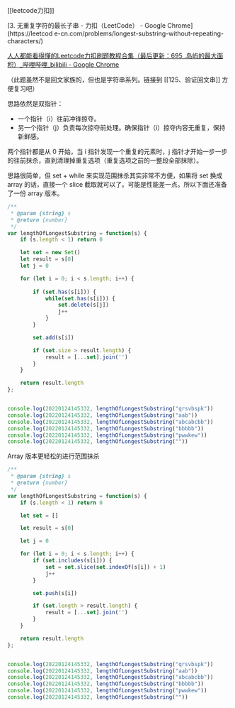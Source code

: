 [[leetcode力扣]]

[3. 无重复字符的最长子串 - 力扣（LeetCode） - Google Chrome](https://leetcod
e-cn.com/problems/longest-substring-without-repeating-characters/)

[人人都能看得懂的Leetcode力扣刷题教程合集（最后更新：695 .岛屿的最大面积）_哔哩哔哩_bilibili - Google Chrome](https://www.bilibili.com/video/BV1wA411b7qZ?p=3)

（此题虽然不是回文家族的，但也是字符串系列。链接到 [[125、验证回文串]] 方便复习吧）

思路依然是双指针：
- 一个指针（i）往前冲锋掠夺。
- 另一个指针（j）负责每次掠夺前处理。确保指针（i）掠夺内容无重复，保持新鲜感。

两个指针都是从 0 开始，当 i 指针发现一个重复的元素时，j 指针才开始一步一步的往前抹杀，直到清理掉重复选项（重复选项之前的一整段全部抹除）。

思路很简单，但 set + while 来实现范围抹杀其实非常不方便，如果将 set 换成 array 的话，直接一个 slice 截取就可以了。可能是性能差一点。所以下面还准备了一份 array 版本。

```javascript
/**
 * @param {string} s
 * @return {number}
 */
var lengthOfLongestSubstring = function(s) {
    if (s.length < 1) return 0

    let set = new Set()
    let result = s[0]
    let j = 0

    for (let i = 0; i < s.length; i++) {
        
        if (set.has(s[i])) {
            while(set.has(s[i])) {
                set.delete(s[j])
                j++
            }
        }

        set.add(s[i])

        if (set.size > result.length) {
            result = [...set].join('')
        }
    }

    return result.length
};


console.log(20220124145332, lengthOfLongestSubstring("qrsvbspk"))
console.log(20220124145332, lengthOfLongestSubstring("aab"))
console.log(20220124145332, lengthOfLongestSubstring("abcabcbb"))
console.log(20220124145332, lengthOfLongestSubstring("bbbbb"))
console.log(20220124145332, lengthOfLongestSubstring("pwwkew"))
console.log(20220124145332, lengthOfLongestSubstring(""))
```

Array 版本更轻松的进行范围抹杀

```javascript
/**
 * @param {string} s
 * @return {number}
 */
var lengthOfLongestSubstring = function(s) {
    if (s.length < 1) return 0

    let set = []

    let result = s[0]

    let j = 0

    for (let i = 0; i < s.length; i++) {
        if (set.includes(s[i])) {
            set = set.slice(set.indexOf(s[i]) + 1)
            j++
        }

        set.push(s[i])

        if (set.length > result.length) {
            result = [...set].join('')
        }
    }

    return result.length
};


console.log(20220124145332, lengthOfLongestSubstring("qrsvbspk"))
console.log(20220124145332, lengthOfLongestSubstring("aab"))
console.log(20220124145332, lengthOfLongestSubstring("abcabcbb"))
console.log(20220124145332, lengthOfLongestSubstring("bbbbb"))
console.log(20220124145332, lengthOfLongestSubstring("pwwkew"))
console.log(20220124145332, lengthOfLongestSubstring(""))
```